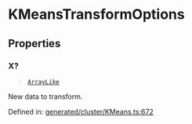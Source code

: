 # KMeansTransformOptions

## Properties

### X?

> [`ArrayLike`](../types/ArrayLike.md)

New data to transform.

Defined in:  [generated/cluster/KMeans.ts:672](https://github.com/transitive-bullshit/scikit-learn-ts/blob/92ab806/packages/sklearn/src/generated/cluster/KMeans.ts#L672)
